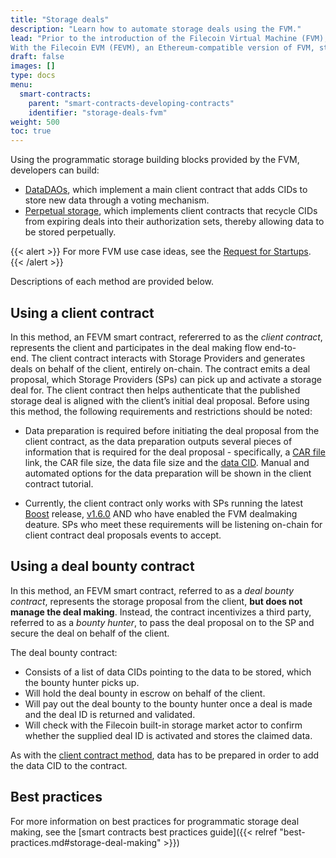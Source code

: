 ```yaml
---
title: "Storage deals"
description: "Learn how to automate storage deals using the FVM."
lead: "Prior to the introduction of the Filecoin Virtual Machine (FVM), the Filecoin networks base storage deal making method required the _client_ (the network participant wanting to store the data) to manually run a node, find a Storage Provider (SP), and complete the storage deal.
With the Filecoin EVM (FEVM), an Ethereum-compatible version of FVM, storage deal making can be automated, enabling dApps to integrate and scale storage deal making in workflows. Two methods, [using a _client contract_](#using-a-client-contract) and [using a _deal bounty contract_](#using-a-deal-bounty-contract), are available for programmatic storage deal making, and are described below."
draft: false
images: []
type: docs
menu:
  smart-contracts:
    parent: "smart-contracts-developing-contracts"
    identifier: "storage-deals-fvm"
weight: 500
toc: true
---
```


Using the programmatic storage building blocks provided by the FVM, developers can build: 
- [DataDAOs](https://rfs.fvm.dev/#482335d5b27543b3b0d5e81b995b719d), which implement a main client contract that adds CIDs to store new data through a voting mechanism.
- [Perpetual storage](https://rfs.fvm.dev/#2934f09e0d8c4280a6d9a5c08ffdeee1), which implements client contracts that recycle CIDs from expiring deals into their authorization sets, thereby allowing data to be stored perpetually.

{{< alert >}}
For more FVM use case ideas, see the [Request for Startups](https://rfs.fvm.dev/).
{{< /alert >}}

Descriptions of each method are provided below.

## Using a client contract 

In this method, an FEVM smart contract, refererred to as the _client contract_, represents the client and participates in the deal making flow end-to-end. The client contract interacts with Storage Providers and generates deals on behalf of the client, entirely on-chain. The contract emits a deal proposal, which Storage Providers (SPs) can pick up and activate a storage deal for. The client contract then helps authenticate that the published storage deal is aligned with the client’s initial deal proposal. Before using this method, the following requirements and restrictions should be noted:

- Data preparation is required before initiating the deal proposal from the client contract, as the data preparation outputs several pieces of information that is required for the deal proposal - specifically, a [CAR file](https://spec.filecoin.io/systems/filecoin_files/piece/#:~:text=A%20CAR%20file%20is%20an,provider%20as%20we%20discuss%20later.) link, the CAR file size, the data file size and the [data CID](https://spec.filecoin.io/systems/filecoin_files/piece/). Manual and automated options for the data preparation will be shown in the client contract tutorial. 

- Currently, the client contract only works with SPs running the latest [Boost](https://boost.filecoin.io/) release, [v1.6.0](https://github.com/filecoin-project/boost/releases/tag/v1.6.0) AND who have enabled the FVM dealmaking deature. SPs who meet these requirements will be listening on-chain for client contract deal proposals events to accept. 

## Using a deal bounty contract 

In this method, an FEVM smart contract, referred to as a _deal bounty contract_, represents the storage proposal from the client, **but does not manage the deal making**. Instead, the contract incentivizes a third party, referred to as a _bounty hunter_, to pass the deal proposal on to the SP and secure the deal on behalf of the client. 

The deal bounty contract:

- Consists of a list of data CIDs pointing to the data to be stored, which the bounty hunter picks up.
- Will hold the deal bounty in escrow on behalf of the client.
- Will pay out the deal bounty to the bounty hunter once a deal is made and the deal ID is returned and validated.
- Will check with the Filecoin built-in storage market actor to confirm whether the supplied deal ID is activated and stores the claimed data.

As with the [client contract method](#using-a-client-contract), data has to be prepared in order to add the data CID to the contract.

## Best practices 

For more information on best practices for programmatic storage deal making, see the [smart contracts best practices guide]({{< relref "best-practices.md#storage-deal-making" >}})